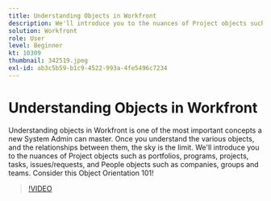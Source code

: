```yaml
---
title: Understanding Objects in Workfront
description: We'll introduce you to the nuances of Project objects such as portfolios, programs, projects, tasks, issues/requests, and People objects such as companies, groups and teams.
solution: Workfront
role: User
level: Beginner
kt: 10309
thumbnail: 342519.jpeg
exl-id: ab3c5b59-b1c9-4522-993a-4fe5496c7234
---
```

# Understanding Objects in Workfront

Understanding objects in Workfront is one of the most important concepts a new System Admin can master. Once you understand the various objects, and the relationships between them, the sky is the limit. We'll introduce you to the nuances of Project objects such as portfolios, programs, projects, tasks, issues/requests, and People objects such as companies, groups and teams. Consider this Object Orientation 101!

>[!VIDEO](https://video.tv.adobe.com/v/342519/?quality=12&learn=on)
